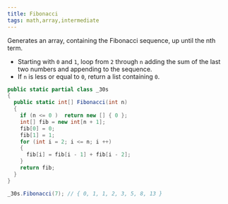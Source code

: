 ```yaml
---
title: Fibonacci
tags: math,array,intermediate
---
```


Generates an array, containing the Fibonacci sequence, up until the nth term.

- Starting with `0` and `1`, loop from `2` through `n` adding the sum of the last two numbers and appending to the sequence.
- If `n` is less or equal to `0`, return a list containing `0`.

```csharp
public static partial class _30s 
{
  public static int[] Fibonacci(int n)
  {
    if (n <= 0 )  return new [] { 0 };
    int[] fib = new int[n + 1];
    fib[0] = 0;
    fib[1] = 1;
    for (int i = 2; i <= n; i ++)
    {
      fib[i] = fib[i - 1] + fib[i - 2];
    }
    return fib;
  }
}
```

```csharp
_30s.Fibonacci(7); // { 0, 1, 1, 2, 3, 5, 8, 13 }
```

